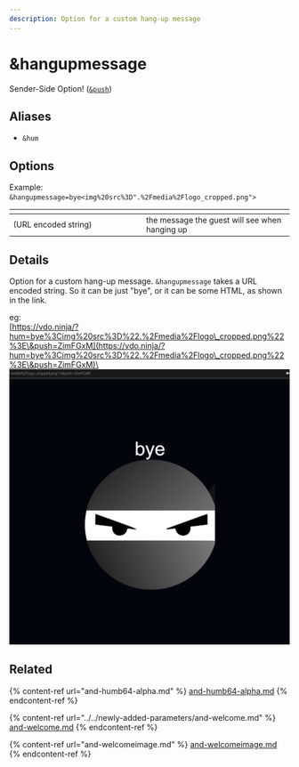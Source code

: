 ```yaml
---
description: Option for a custom hang-up message
---
```


# \&hangupmessage

Sender-Side Option! ([`&push`](../../source-settings/push.md))

## Aliases

* `&hum`

## Options

Example: `&hangupmessage=bye<img%20src%3D".%2Fmedia%2Flogo_cropped.png">`

<table><thead><tr><th width="225"></th><th></th></tr></thead><tbody><tr><td>(URL encoded string)</td><td>the message the guest will see when hanging up</td></tr></tbody></table>

## Details

Option for a custom hang-up message. `&hangupmessage` takes a URL encoded string. So it can be just "bye", or it can be some HTML, as shown in the link.

eg:\
[https://vdo.ninja/?hum=bye%3Cimg%20src%3D%22.%2Fmedia%2Flogo\_cropped.png%22%3E\&push=ZimFGxM](https://vdo.ninja/?hum=bye%3Cimg%20src%3D%22.%2Fmedia%2Flogo\_cropped.png%22%3E\&push=ZimFGxM)\
![](<../../.gitbook/assets/image (1) (1) (1) (1) (1) (1) (1) (1) (1) (1) (1) (1) (1) (1) (1) (1) (1) (1).png>)

## Related

{% content-ref url="and-humb64-alpha.md" %}
[and-humb64-alpha.md](and-humb64-alpha.md)
{% endcontent-ref %}

{% content-ref url="../../newly-added-parameters/and-welcome.md" %}
[and-welcome.md](../../newly-added-parameters/and-welcome.md)
{% endcontent-ref %}

{% content-ref url="and-welcomeimage.md" %}
[and-welcomeimage.md](and-welcomeimage.md)
{% endcontent-ref %}
